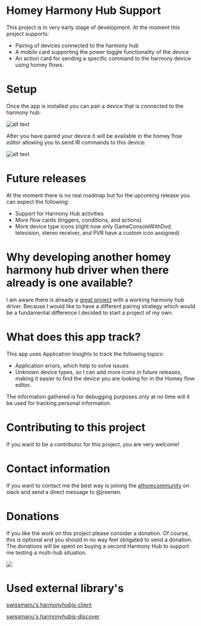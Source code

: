 # Homey Harmony Hub Support

This project is in very early stage of development. At the moment this project supports:
- Pairing of devices connected to the harmony hub
- A mobile card supporting the power toggle functionality of the device
- An action card for sending a specific command to the harmony device using homey flows.

# Setup

Once the app is installed you can pair a device that is connected to the harmony hub:

![alt text](https://github.com/jreenen/com.jreenen.homeyharmonyhub/blob/master/assets/images/Device%20Pairing.gif "Device pairing")

After you have paired your device it will be available in the homey flow editor allowing you to send IR commands to this device:

![alt text](https://github.com/jreenen/com.jreenen.homeyharmonyhub/blob/master/assets/images/Device%20flow.gif "Using your device in homey flow manager")

# Future releases

At the moment there is no real roadmap but for the upcoming release you can expect the following:
- Support for Harmony Hub activities
- More flow cards (triggers, conditions, and actions)
- More device type icons (right now only GameConsoleWithDvd, television, stereo receiver, and PVR have a custom icon assigned) 

# Why developing another homey harmony hub driver when there already is one available?

I am aware there is already a [great project](https://github.com/netactivenl/com.logitech.harmony.hub) with a working harmony hub driver. Because I would like to have a different pairing strategy which would be a fundamental difference I decided to start a project of my own.

# What does this app track?

This app uses Application Insights to track the following topics:
- Application errors, which help to solve issues
- Unknown device types, so I can add more icons in future releases, making it easier to find the device you are looking for in the Homey flow editor.

The information gathered is for debugging purposes only at no time will it be used for tracking personal information. 

# Contributing to this project
If you want to be a contributor for this project, you are very welcome! 

# Contact information
If you want to contact me the best way is joining the [athomcommunity](http://athomcommunity.slack.com) on slack and send a direct message to @jreenen.  

# Donations
If you like the work on this project please consider a donation. Of course, this is optional and you should in no way feel obligated to send a donation. The donations will be spent on buying a second Harmony Hub to support me testing a multi-hub situation.

[<img src="https://www.paypalobjects.com/en_GB/i/btn/btn_donate_SM.gif">](https://www.paypal.com/cgi-bin/webscr?cmd=_s-xclick&hosted_button_id=8LWS6UKUCHJNC)


# Used external library's

[swissmanu's harmonyhubjs-client](https://github.com/swissmanu/harmonyhubjs-client)

[swissmanu's harmonyhubjs-discover](https://github.com/swissmanu/harmonyhubjs-discover)



